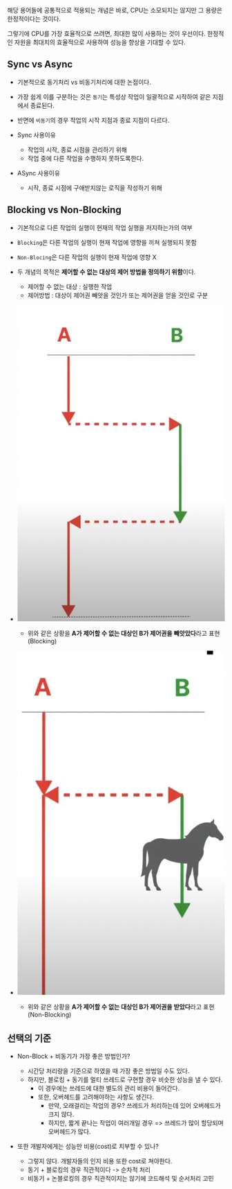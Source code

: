 해당 용어들에 공통적으로 적용되는 개념은 바로, CPU는 소모되지는 않지만 그 용량은 한정적이다는 것이다.

그렇기에 CPU를 가장 효율적으로 쓰려면, 최대한 많이 사용하는 것이 우선이다. 한정적인 자원을 최대치의 효율적으로 사용하여 성능을 향상을 기대할 수 있다.

## Sync vs Async
- 기본적으로 동기처리 vs 비동기처리에 대한 논점이다.
- 가장 쉽게 이를 구분하는 것은 `동기`는 특성상 작업이 일괄적으로 시작하여 같은 지점에서 종료된다.
- 반면에 `비동기`의 경우 작업의 시작 지점과 종료 지점이 다르다.

- Sync 사용이유 
  - 작업의 시작, 종료 시점을 관리하기 위해
  - 작업 중에 다른 작업을 수행하지 못하도록한다.

- ASync 사용이유 
  - 시작, 종료 시점에 구애받지않는 로직을 작성하기 위해

## Blocking vs Non-Blocking
- 기본적으로 다른 작업의 실행이 현재의 작업 실행을 저지하는가의 여부
- `Blocking`은 다른 작업의 실행이 현재 작업에 영향을 끼쳐 실행되지 못함
- `Non-Blocing`은 다른 작업의 실행이 현재 작업에 영향 X
- 두 개념의 목적은 **제어할 수 없는 대상의 제어 방법을 정의하기 위함**이다.
  - 제어할 수 없는 대상 : 실행한 작업
  - 제어방법 : 대상이 제어권 빼앗을 것인가 또는 제어권을 얻을 것인로 구분

- ![](img/Blocking.png)
  - 위와 같은 상황을 **A가 제어할 수 없는 대상인 B가 제어권을 빼앗았다**라고 표현 (Blocking)

- ![](img/Non-Blocking.png)
  - 위와 같은 상황을 **A가 제어할 수 없는 대상인 B가 제어권을 받았다**라고 표현 (Non-Blocking)

## 선택의 기준
- Non-Block + 비동기가 가장 좋은 방법인가?
  - 시간당 처리량을 기준으로 하였을 때 가장 좋은 방법일 수도 있다.
  - 하지만, 블로킹 + 동기를 멀티 쓰레드로 구현할 경우 비슷한 성능을 낼 수 있다.
    - 이 경우에는 쓰레드에 대한 별도의 관리 비용이 들어간다.
    - 또한, 오버헤드를 고려해야하는 사항도 생긴다.
      - 만약, 오래걸리는 작업의 경우? 쓰레드가 처리하는데 있어 오버헤드가 크지 않다.
      - 하지만, 짧게 끝나는 작업이 여러개일 경우 => 쓰레드가 많이 할당되며 오버헤드가 많다.

- 또한 개발자에게는 성능만 비용(cost)로 치부할 수 있나?
  - 그렇지 않다. 개발자들의 인지 비용 또한 cost로 쳐야한다.
  - 동기 + 블로킹의 경우 직관적이다 -> 순차적 처리
  - 비동기 + 논블로킹의 경우 직관적이지는 않기에 코드해석 및 순서처리 고민